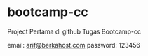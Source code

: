 # bootcamp-cc

Project Pertama di github Tugas Bootcamp-cc

email: arif@berkahost.com
password: 123456
